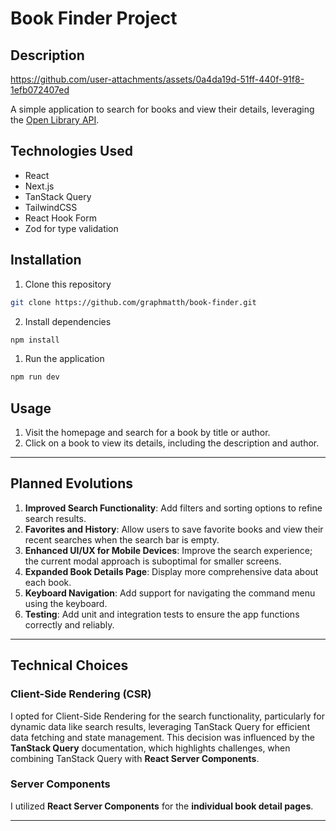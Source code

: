 # Book Finder Project

## Description


https://github.com/user-attachments/assets/0a4da19d-51ff-440f-91f8-1efb072407ed


A simple application to search for books and view their details, leveraging the [Open Library API](https://openlibrary.org/developers/api).

## Technologies Used

- React
- Next.js
- TanStack Query
- TailwindCSS
- React Hook Form
- Zod for type validation

## Installation

1.  Clone this repository

```bash
git clone https://github.com/graphmatth/book-finder.git
```

2. Install dependencies

```bash
npm install
```

1. Run the application

```bash
npm run dev
```

## **Usage**

1. Visit the homepage and search for a book by title or author.
2. Click on a book to view its details, including the description and author.

---

## **Planned Evolutions**

1. **Improved Search Functionality**: Add filters and sorting options to refine search results.
2. **Favorites and History**: Allow users to save favorite books and view their recent searches when the search bar is empty.
3. **Enhanced UI/UX for Mobile Devices**: Improve the search experience; the current modal approach is suboptimal for smaller screens.
4. **Expanded Book Details Page**: Display more comprehensive data about each book.
5. **Keyboard Navigation**: Add support for navigating the command menu using the keyboard.
6. **Testing**: Add unit and integration tests to ensure the app functions correctly and reliably.

---

## **Technical Choices**

### **Client-Side Rendering (CSR)**

I opted for Client-Side Rendering for the search functionality, particularly for dynamic data like search results, leveraging TanStack Query for efficient data fetching and state management. This decision was influenced by the **TanStack Query** documentation, which highlights challenges, when combining TanStack Query with **React Server Components**.

### **Server Components**

I utilized **React Server Components** for the **individual book detail pages**.

---
